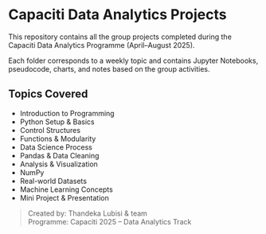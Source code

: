 # Capaciti Data Analytics Projects

This repository contains all the group projects completed during the Capaciti Data Analytics Programme (April–August 2025).

Each folder corresponds to a weekly topic and contains Jupyter Notebooks, pseudocode, charts, and notes based on the group activities.

## Topics Covered
- Introduction to Programming
- Python Setup & Basics
- Control Structures
- Functions & Modularity
- Data Science Process
- Pandas & Data Cleaning
- Analysis & Visualization
- NumPy
- Real-world Datasets
- Machine Learning Concepts
- Mini Project & Presentation

> Created by: Thandeka Lubisi & team  
> Programme: Capaciti 2025 – Data Analytics Track
